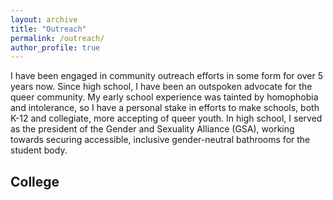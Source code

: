 ```yaml
---
layout: archive
title: "Outreach"
permalink: /outreach/
author_profile: true
---
```


I have been engaged in community outreach efforts in some form for over 5 years now.
Since high school, I have been an outspoken advocate for the queer community. 
My early school experience was tainted by homophobia and intolerance, so I have a personal stake in efforts to make schools, both K-12 and collegiate, more accepting of queer youth. In high school, I served as the president of the Gender and Sexuality Alliance (GSA), working towards securing accessible, inclusive gender-neutral bathrooms for the student body. 

## College

